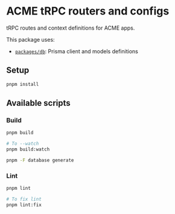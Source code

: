 # ACME tRPC routers and configs

tRPC routes and context definitions for ACME apps.

This package uses:

- [`packages/db`](../db): Prisma client and models definitions

## Setup

```bash
pnpm install
```

## Available scripts

### Build

```bash
pnpm build

# To --watch
pnpm build:watch
```

```bash
pnpm -F database generate
```

### Lint

```bash
pnpm lint

# To fix lint
pnpm lint:fix
```
